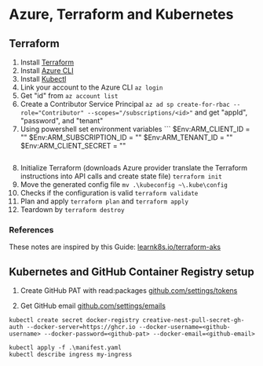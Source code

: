 # Azure, Terraform and Kubernetes

## Terraform

1. Install [Terraform](https://learn.hashicorp.com/tutorials/terraform/install-cli)
2. Install [Azure CLI](https://docs.microsoft.com/en-us/cli/azure/install-azure-cli)
3. Install [Kubectl](https://kubernetes.io/docs/tasks/tools/)
4. Link your account to the Azure CLI `az login`
5. Get "id" from `az account list`
6. Create a Contributor Service Principal `az ad sp create-for-rbac --role="Contributor" --scopes="/subscriptions/<id>"` and get "appId", "password", and "tenant"
7. Using powershell set environment variables ```
   $Env:ARM_CLIENT_ID = "<appId>"
   $Env:ARM_SUBSCRIPTION_ID = "<id>"
   $Env:ARM_TENANT_ID = "<tenant>"
   $Env:ARM_CLIENT_SECRET = "<password>"
   ```
8. Initialize Terraform (downloads Azure provider translate the Terraform instructions into API calls and create state file) `terraform init`
9. Move the generated config file `mv .\kubeconfig ~\.kube\config`
10. Checks if the configuration is valid `terraform validate`
11. Plan and apply `terraform plan` and `terraform apply`
12. Teardown by `terraform destroy`

### References

These notes are inspired by this Guide: [learnk8s.io/terraform-aks](https://learnk8s.io/terraform-aks)

## Kubernetes and GitHub Container Registry setup

1. Create GitHub PAT with read:packages [github.com/settings/tokens](https://github.com/settings/tokens)

2. Get GitHub email [github.com/settings/emails](https://github.com/settings/emails)

`kubectl create secret docker-registry creative-nest-pull-secret-gh-auth --docker-server=https://ghcr.io --docker-username=<github-username> --docker-password=<github-pat> --docker-email=<github-email>`

```
kubectl apply -f .\manifest.yaml
kubectl describe ingress my-ingress
```
